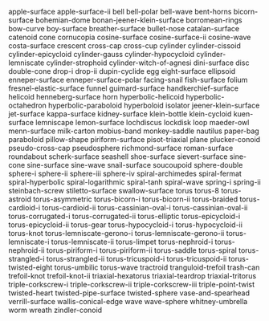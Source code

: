 apple-surface
apple-surface-ii
bell
bell-polar
bell-wave
bent-horns
bicorn-surface
bohemian-dome
bonan-jeener-klein-surface
borromean-rings
bow-curve
boy-surface
breather-surface
bullet-nose
catalan-surface
catenoid
cone
cornucopia
cosine-surface
cosine-surface-ii
cosine-wave
costa-surface
crescent
cross-cap
cross-cup
cylinder
cylinder-cissoid
cylinder-epicycloid
cylinder-gauss
cylinder-hypocycloid
cylinder-lemniscate
cylinder-strophoid
cylinder-witch-of-agnesi
dini-surface
disc
double-cone
drop-i
drop-ii
dupin-cyclide
egg
eight-surface
ellipsoid
enneper-surface
enneper-surface-polar
facing-snail
fish-surface
folium
fresnel-elastic-surface
funnel
guimard-surface
handkerchief-surface
helicoid
henneberg-surface
horn
hyperbolic-helicoid
hyperbolic-octahedron
hyperbolic-paraboloid
hyperboloid
isolator
jeener-klein-surface
jet-surface
kappa-surface
kidney-surface
klein-bottle
klein-cycloid
kuen-surface
lemniscape
lemon-surface
lochdiscus
lockdisk
loop
maeder-owl
menn-surface
milk-carton
mobius-band
monkey-saddle
nautilus
paper-bag
paraboloid
pillow-shape
piriform-surface
pisot-triaxial
plane
plucker-conoid
pseudo-cross-cap
pseudosphere
richmond-surface
roman-surface
roundabout
scherk-surface
seashell
shoe-surface
sievert-surface
sine-cone
sine-surface
sine-wave
snail-surface
soucoupoid
sphere-double
sphere-i
sphere-ii
sphere-iii
sphere-iv
spiral-archimedes
spiral-fermat
spiral-hyperbolic
spiral-logarithmic
spiral-tanh
spiral-wave
spring-i
spring-ii
steinbach-screw
stiletto-surface
swallow-surface
torus
torus-8
torus-astroid
torus-asymmetric
torus-bicorn-i
torus-bicorn-ii
torus-braided
torus-cardioid-i
torus-cardioid-ii
torus-cassinian-oval-i
torus-cassinian-oval-ii
torus-corrugated-i
torus-corrugated-ii
torus-elliptic
torus-epicycloid-i
torus-epicycloid-ii
torus-gear
torus-hypocycloid-i
torus-hypocycloid-ii
torus-knot
torus-lemniscate-gerono-i
torus-lemniscate-gerono-ii
torus-lemniscate-i
torus-lemniscate-ii
torus-limpet
torus-nephroid-i
torus-nephroid-ii
torus-piriform-i
torus-piriform-ii
torus-saddle
torus-spiral
torus-strangled-i
torus-strangled-ii
torus-tricuspoid-i
torus-tricuspoid-ii
torus-twisted-eight
torus-umbilic
torus-wave
tractroid
tranguloid-trefoil
trash-can
trefoil-knot
trefoil-knot-ii
triaxial-hexatorus
triaxial-teardrop
triaxial-tritorus
triple-corkscrew-i
triple-corkscrew-ii
triple-corkscrew-iii
triple-point-twist
twisted-heart
twisted-pipe-surface
twisted-sphere
vase-and-spearhead
verrill-surface
wallis-conical-edge
wave
wave-sphere
whitney-umbrella
worm
wreath
zindler-conoid
